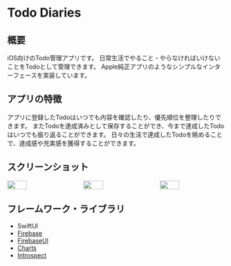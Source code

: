 # Todo Diaries
## 概要
iOS向けのTodo管理アプリです。
日常生活でやること・やらなければいけないことをTodoとして管理できます。
Apple純正アプリのようなシンプルなインターフェースを実装しています。

## アプリの特徴
アプリに登録したTodoはいつでも内容を確認したり、優先順位を整理したりできます。
またTodoを達成済みとして保存することができ、今まで達成したTodoはいつでも振り返ることができます。
日々の生活で達成したTodoを眺めることで、達成感や充実感を獲得することができます。

## スクリーンショット
<div style="display: flex; justify-content: space-between;">
    <img style="display: block; width: 30%;" src="https://i.imgur.com/2HiRfkt.png"/>
    <img style="display: block; width: 30%;" src="https://i.imgur.com/XEs2h02.png"/>
        <img style="display: block; width: 30%;" src="https://i.imgur.com/wSTTtei.png"/>
</div>

## フレームワーク・ライブラリ
- SwiftUI
- [Firebase](https://github.com/firebase/firebase-ios-sdk)
- [FirebaseUI](https://github.com/firebase/FirebaseUI-iOS)
- [Charts](https://github.com/danielgindi/Charts)
- [Introspect](https://github.com/siteline/SwiftUI-Introspect)
